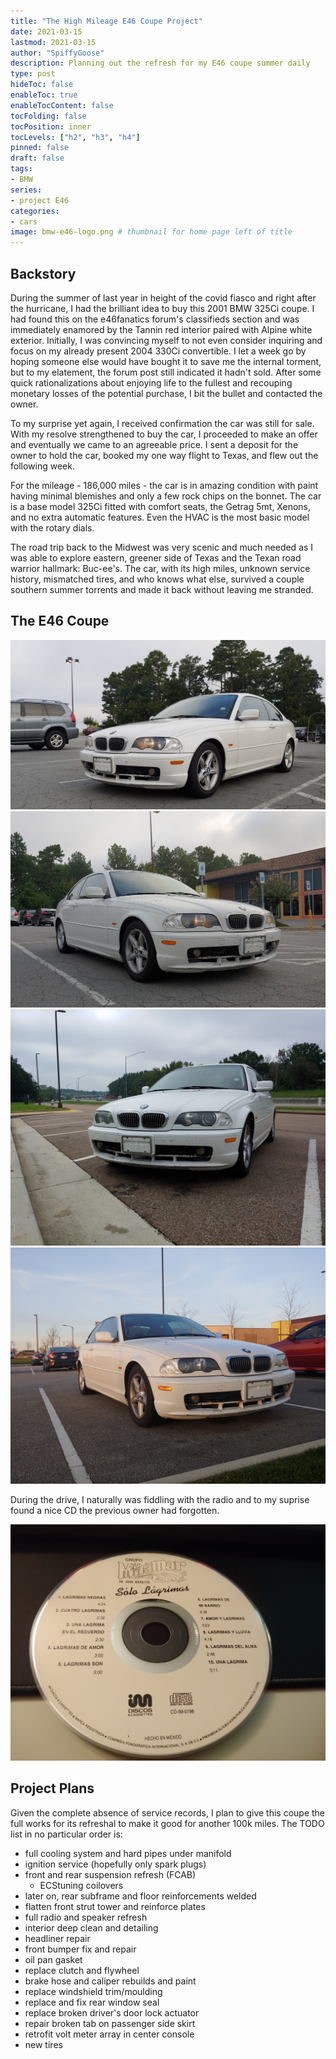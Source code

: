 ```yaml
---
title: "The High Mileage E46 Coupe Project"
date: 2021-03-15
lastmod: 2021-03-15
author: "SpiffyGoose"
description: Planning out the refresh for my E46 coupe summer daily
type: post
hideToc: false
enableToc: true
enableTocContent: false
tocFolding: false
tocPosition: inner
tocLevels: ["h2", "h3", "h4"]
pinned: false
draft: false
tags:
- BMW
series:
- project E46
categories:
- cars
image: bmw-e46-logo.png # thumbnail for home page left of title
---
```


## Backstory 

During the summer of last year in height of the covid fiasco and right after the hurricane, I had the brilliant idea to buy this 2001 BMW 325Ci coupe. I had found this on the e46fanatics forum's classifieds section and was immediately enamored by the Tannin red interior paired with Alpine white exterior. Initially, I was convincing myself to not even consider inquiring and focus on my already present 2004 330Ci convertible. I let a week go by hoping someone else would have bought it to save me the internal torment, but to my elatement, the forum post still indicated it hadn't sold. After some quick rationalizations about enjoying life to the fullest and recouping monetary losses of the potential purchase, I bit the bullet and contacted the owner. 

To my surprise yet again, I received confirmation the car was still for sale. With my resolve strengthened to buy the car, I proceeded to make an offer and eventually we came to an agreeable price. I sent a deposit for the owner to hold the car, booked my one way flight to Texas, and flew out the following week. 

For the mileage - 186,000 miles - the car is in amazing condition with paint having minimal blemishes and only a few rock chips on the bonnet. The car is a base model 325Ci fitted with comfort seats, the Getrag 5mt, Xenons, and no extra automatic features. Even the HVAC is the most basic model with the rotary dials. 

The road trip back to the Midwest was very scenic and much needed as I was able to explore eastern, greener side of Texas and the Texan road warrior hallmark: Buc-ee's. The car, with its high miles, unknown service history, mismatched tires, and who knows what else, survived a couple southern summer torrents and made it back without leaving me stranded.


## The E46 Coupe

![](e46coupe-00.jpg)
![](e46coupe-01.jpg)
![](e46coupe-02.jpg)
![](e46coupe-03.jpg)

During the drive, I naturally was fiddling with the radio and to my suprise found a nice CD the previous owner had forgotten.

![](e46-gift.jpg)


## Project Plans

Given the complete absence of service records, I plan to give this coupe the full works for its refreshal to make it good for another 100k miles. The TODO list in no particular order is:

- full cooling system and hard pipes under manifold
- ignition service (hopefully only spark plugs)
- front and rear suspension refresh (FCAB)
	- ECStuning coilovers
- later on, rear subframe and floor reinforcements welded
- flatten front strut tower and reinforce plates
- full radio and speaker refresh
- interior deep clean and detailing
- headliner repair
- front bumper fix and repair
- oil pan gasket
- replace clutch and flywheel
- brake hose and caliper rebuilds and paint
- replace windshield trim/moulding
- replace and fix rear window seal
- replace broken driver's door lock actuator
- repair broken tab on passenger side skirt
- retrofit volt meter array in center console
- new tires
